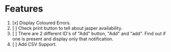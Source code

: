 # Features

1. [x] Display Coloured Errors.
2. [ ] Check print button to tell about jasper availability.
3. [ ] There are 2 different ID's of "Add" button, "Add" and "add". Find out if one is present and display only that notification.
4. [ ] Add CSV Support.
